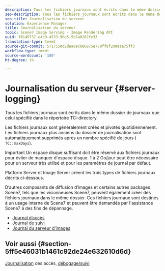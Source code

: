 ```yaml
---
description: Tous les fichiers journaux sont écrits dans le même dossier de journaux que celui spécifié dans le répertoire TC.
seo-description: Tous les fichiers journaux sont écrits dans le même dossier de journaux que celui spécifié dans le répertoire TC.
seo-title: Journalisation du serveur
solution: Experience Manager
title: Journalisation du serveur
topic: Scene7 Image Serving - Image Rendering API
uuid: f6145737-e4c3-4533-9be5-5b5a0202fe33
translation-type: tm+mt
source-git-commit: 5717550d2dea8ec086875e770ff8f200aaa75ff3
workflow-type: tm+mt
source-wordcount: '180'
ht-degree: 1%

---
```



# Journalisation du serveur {#server-logging}

Tous les fichiers journaux sont écrits dans le même dossier de journaux que celui spécifié dans le répertoire TC::directory.

Les fichiers journaux sont généralement créés et pivotés quotidiennement. Les fichiers journaux plus anciens du dossier de journalisation sont automatiquement supprimés après un nombre spécifié de jours ( `TC::maxDays`).

Important Un espace disque suffisant doit être réservé aux fichiers journaux pour éviter de manquer d&#39;espace disque. 1 à 2 Go/jour peut être nécessaire pour un serveur très utilisé et pour les paramètres de journal par défaut.

Platform Server et Image Server créent les trois types de fichiers journaux décrits ci-dessous.

D’autres composants de diffusion d’images et certains autres packages Scene7, tels que les visionneuses Scene7, peuvent également créer des fichiers journaux dans le même dossier. Ces fichiers journaux sont destinés à un usage interne de Scene7 et peuvent être demandés par l&#39;assistance Scene7 à des fins de dépannage.

* [Journal d’accès](c-access-log.md)
* [Journal de suivi](c-trace-log.md)
* [Journal du serveur d’images](c-image-server-log.md)

## Voir aussi {#section-5ff5e46031b1461c92de24e632610d6d}

[Journalisation](../../../../is-api/image-serving-api-ref/c-configuration-and-administration/c-server-settings/r-access-logging.md#reference-5d175921c12a48a6be7f722517615d0f) des accès,  [débogage/suivi](../../../../is-api/image-serving-api-ref/c-configuration-and-administration/c-server-settings/r-debug-trace-logging.md#reference-4b372f81001849f5b495457da7af8e82)
